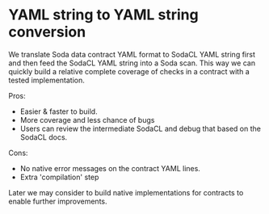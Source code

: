# YAML string to YAML string conversion

We translate Soda data contract YAML format to SodaCL YAML string first and then feed the SodaCL YAML
string into a Soda scan.  This way we can quickly build a relative complete coverage of checks 
in a contract with a tested implementation.

Pros:
* Easier & faster to build.
* More coverage and less chance of bugs
* Users can review the intermediate SodaCL and debug that based on the SodaCL docs.

Cons:
* No native error messages on the contract YAML lines.
* Extra 'compilation' step

Later we may consider to build native implementations for contracts to enable further improvements.
